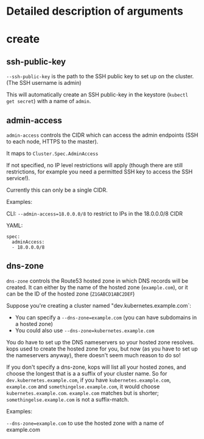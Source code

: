 # Detailed description of arguments

# create

## ssh-public-key

`--ssh-public-key` is the path to the SSH public key to set up on the cluster.  (The SSH username is admin)

This will automatically create an SSH public-key in the keystore (`kubectl get secret`) with a name of `admin`.

## admin-access

`admin-access` controls the CIDR which can access the admin endpoints (SSH to each node, HTTPS to the master).

It maps to `Cluster.Spec.AdminAccess`

If not specified, no IP level restrictions will apply (though there are still restrictions, for example you need
a permitted SSH key to access the SSH service!).

Currently this can only be a single CIDR.

Examples:

CLI:
`--admin-access=18.0.0.0/8` to restrict to IPs in the 18.0.0.0/8 CIDR

YAML:

```
spec:
  adminAccess:
  - 18.0.0.0/8
```

## dns-zone

`dns-zone` controls the Route53 hosted zone in which DNS records will be created.  It can either by the name
of the hosted zone (`example.com`), or it can be the ID of the hosted zone (`Z1GABCD1ABC2DEF`)

Suppose you're creating a cluster named "dev.kubernetes.example.com`:

* You can specify a `--dns-zone=example.com` (you can have subdomains in a hosted zone)
* You could also use `--dns-zone=kubernetes.example.com`

You do have to set up the DNS nameservers so your hosted zone resolves.  kops used to create the hosted
zone for you, but now (as you have to set up the nameservers anyway), there doesn't seem much reason to do so!

If you don't specify a dns-zone, kops will list all your hosted zones, and choose the longest that
is a a suffix of your cluster name.  So for `dev.kubernetes.example.com`, if you have `kubernetes.example.com`,
`example.com` and `somethingelse.example.com`, it would choose `kubernetes.example.com`.  `example.com` matches
but is shorter; `somethingelse.example.com` is not a suffix-match.

Examples:

`--dns-zone=example.com` to use the hosted zone with a name of example.com
